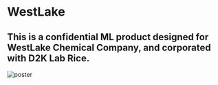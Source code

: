 # WestLake

## This is a confidential ML product designed for WestLake Chemical Company, and corporated with D2K Lab Rice.

![poster](https://github.com/20chen-7/WestLake/assets/102696148/763a0eac-7b6e-44b2-a390-98e1b130b224)
